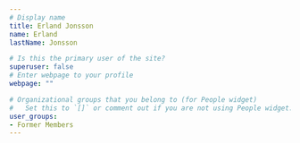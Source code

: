 ```yaml
---
# Display name
title: Erland Jonsson
name: Erland
lastName: Jonsson

# Is this the primary user of the site?
superuser: false
# Enter webpage to your profile
webpage: ""

# Organizational groups that you belong to (for People widget)
#   Set this to `[]` or comment out if you are not using People widget.
user_groups:
- Former Members
---
```

